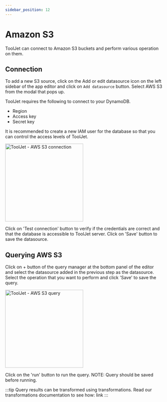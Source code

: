 ```yaml
---
sidebar_position: 12
---
```


# Amazon S3

ToolJet can connect to Amazon S3 buckets and perform various operation on them.

## Connection

To add a new S3 source, click on the Add or edit datasource icon on the left sidebar of the app editor and click on `Add datasource` button. Select AWS S3 from the modal that pops up.

ToolJet requires the following to connect to your DynamoDB.

- Region
- Access key
- Secret key

It is recommended to create a new IAM user for the database so that you can control the access levels of ToolJet.

<img src="/img/datasource-reference/aws-s3-connect.png" alt="ToolJet - AWS S3 connection" height="250"/>

Click on 'Test connection' button to verify if the credentials are correct and that the database is accessible to ToolJet server. Click on 'Save' button to save the datasource.

## Querying AWS S3

Click on + button of the query manager at the bottom panel of the editor and select the datasource added in the previous step as the datasource. Select the operation that you want to perform and click 'Save' to save the query.

<img src="/img/datasource-reference/aws-s3-query.png" alt="ToolJet - AWS S3 query" height="250"/>

Click on the 'run' button to run the query. NOTE: Query should be saved before running.

:::tip
Query results can be transformed using transformations. Read our transformations documentation to see how: link
:::
